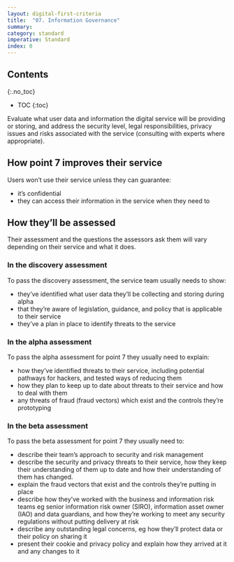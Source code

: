 ```yaml
---
layout: digital-first-criteria
title:  "07. Information Governance"
summary:
category: standard
imperative: Standard
index: 0
---
```


## Contents
{:.no_toc}
* TOC
{:toc}
<!--TOC max3-->

Evaluate what user data and information the digital service will be providing or storing, and address the security level, legal responsibilities, privacy issues and risks associated with the service (consulting with experts where appropriate).

## How point 7 improves their service

Users won’t use their service unless they can guarantee:

* it’s confidential
* they can access their information in the service when they need to

## How they’ll be assessed

Their assessment and the questions the assessors ask them will vary depending on their service and what it does.

### In the discovery assessment

To pass the discovery assessment, the service team usually needs to show:

* they’ve identified what user data they’ll be collecting and storing during alpha
* that they’re aware of legislation, guidance, and policy that is applicable to their service
* they’ve a plan in place to identify threats to the service

### In the alpha assessment

To pass the alpha assessment for point 7 they usually need to explain:

* how they’ve identified threats to their service, including potential pathways for hackers, and tested ways of reducing them
* how they plan to keep up to date about threats to their service and how to deal with them
* any threats of fraud (fraud vectors) which exist and the controls they’re prototyping

### In the beta assessment

To pass the beta assessment for point 7 they usually need to:

* describe their team’s approach to security and risk management
* describe the security and privacy threats to their service, how they keep their understanding of them up to date and how their understanding of them has changed.
* explain the fraud vectors that exist and the controls they’re putting in place
* describe how they’ve worked with the business and information risk teams eg senior information risk owner (SIRO), information asset owner (IAO) and data guardians, and how they’re working to meet any security regulations without putting delivery at risk
* describe any outstanding legal concerns, eg how they’ll protect data or their policy on sharing it
* present their cookie and privacy policy and explain how they arrived at it and any changes to it
